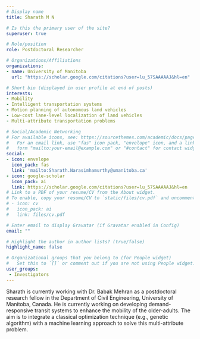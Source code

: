 ```yaml
---
# Display name
title: Sharath M N

# Is this the primary user of the site?
superuser: true

# Role/position
role: Postdoctoral Researcher

# Organizations/Affiliations
organizations:
- name: University of Manitoba
  url: "https://scholar.google.com/citations?user=lu_57SAAAAAJ&hl=en"

# Short bio (displayed in user profile at end of posts)
interests:
- Mobility
- Intelligent transportation systems
- Motion planning of autonomous land vehicles
- Low-cost lane-level localization of land vehicles
- Multi-attribute transportation problems

# Social/Academic Networking
# For available icons, see: https://sourcethemes.com/academic/docs/page-builder/#icons
#   For an email link, use "fas" icon pack, "envelope" icon, and a link in the
#   form "mailto:your-email@example.com" or "#contact" for contact widget.
social:
- icon: envelope
  icon_pack: fas
  link: 'mailto:Sharath.Narasimhamurthy@umanitoba.ca'
- icon: google-scholar
  icon_pack: ai
  link: https://scholar.google.com/citations?user=lu_57SAAAAAJ&hl=en
# Link to a PDF of your resume/CV from the About widget.
# To enable, copy your resume/CV to `static/files/cv.pdf` and uncomment the lines below.
# - icon: cv
#   icon_pack: ai
#   link: files/cv.pdf

# Enter email to display Gravatar (if Gravatar enabled in Config)
email: ""

# Highlight the author in author lists? (true/false)
highlight_name: false

# Organizational groups that you belong to (for People widget)
#   Set this to `[]` or comment out if you are not using People widget.
user_groups:
 - Investigators
---
```


Sharath is currently working with Dr. Babak Mehran as a postdoctoral research fellow in the Department of Civil Engineering, University of Manitoba, Canada. He is currently working on developing demand-responsive transit systems to enhance the mobility of the older-adults. The aim is to integrate a classical optimization technique (e.g., genetic algorithm) with a machine learning approach to solve this multi-attribute problem.
